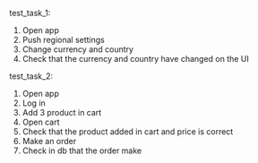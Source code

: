 test_task_1:

1. Open app
2. Push regional settings
3. Change currency and country
4. Check that the currency and country have changed on the UI


test_task_2:

1. Open app
2. Log in 
3. Add 3 product in cart
4. Open cart
5. Check that the product added in cart and price is correct
6. Make an order
7. Check in db that the order make